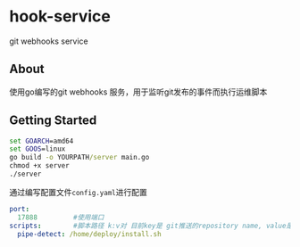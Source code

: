 # hook-service
git webhooks service

## About

使用go编写的git webhooks 服务，用于监听git发布的事件而执行运维脚本



## Getting Started

```cmd
set GOARCH=amd64 
set GOOS=linux
go build -o YOURPATH/server main.go
chmod +x server
./server
```

通过编写配置文件`config.yaml`进行配置

```yaml
port:
  17888         #使用端口
scripts:        #脚本路径 k:v对 目前key是 git推送的repository name, value是脚本的绝对路径
  pipe-detect: /home/deploy/install.sh
```

